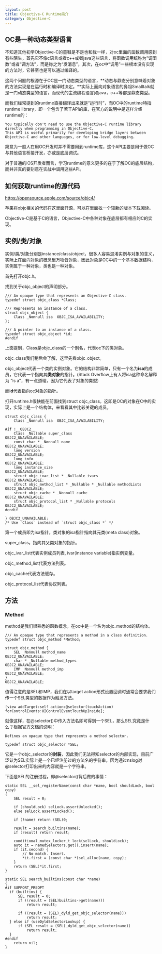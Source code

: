 ```yaml
---
layout: post
title: Objective-C Runtime简介
category: Objective-C
---
```


## OC是一种动态类型语言

不知道其他初学Objective-C的童鞋是不是也和我一样，对oc里面的函数调用感到有些陌生，首先它不像c语言或者c++或者java这些语言，将函数调用统称为“调函数”或者“调方法”，而是称之为“发消息”，其次，在oc中“调用”一些根本没有实现的方法时，它甚至也是可以通过编译的。

这两个问题的根源在于OC是一门动态类型的语言，**动态与静态分别意味着对象的方法实现是在运行时和编译时决定。**实际上面向对象语言的鼻祖Smalltalk就是一门动态类型的语言，而现代的主流编程语言如java，c++等都是静态类型。

而我们经常提到的runtime直接翻译出来就是“运行时”，而OC中的runtime特指runtime library，即一个包含了若干API的库，在官方的说明中是这样介绍runtime的：

```
You typically don't need to use the Objective-C runtime library directly when programming in Objective-C. 
This API is useful primarily for developing bridge layers between Objective-C and other languages, or for low-level debugging.
```

简意为一般人在用OC开发时并不需要用到runtime库，这个API主要是用于做OC与其他语言桥接开发，亦或是底层调试。

对于普通的iOS开发者而言，学习runtime的意义更多的在于了解OC的底层结构，而并非真的要刻意在实战中调用这些API。

## 如何获取runtime的源代码

https://opensource.apple.com/source/objc4/

苹果将objc相关的代码在这里面开源，可以在里面找一个较新的版本下载阅读。

Objective-C是基于C的语言，Objective-C中各种对象在底层都有相应的C的实现。

## 实例/类/对象

实例/类/对象分别是instance/class/object，很多人容易混淆实例与对象的含义，实际上在面向对象的概念里万物皆对象，因此对象是OC中的一个基本数据结构，实例属于一种对象，类也是一种对象。

首先打开objc.h。

找到关于objc_object的声明部分。

```
/// An opaque type that represents an Objective-C class.
typedef struct objc_class *Class;

/// Represents an instance of a class.
struct objc_object {
    Class _Nonnull isa  OBJC_ISA_AVAILABILITY;
};

/// A pointer to an instance of a class.
typedef struct objc_object *id;
#endif
```

上面提到，Class是objc_class的一个别名，代表oc下的类对象。

objc_class我们稍后会了解，这里先看objc_object。

objc_object代表一个类的实例对象。它的结构非常简单，只有一个名为**isa**的成员，它代表一个指向其**类对象**的指针。(Stack Overflow上有人将isa这种命名解释为 “is a”，有一点道理，因为它代表了对象的类型)

而**id**代表指向oc对象的指针。

打开runtime.h很快能在前面找到struct objc_class，这即是OC的对象在C中的实现，实际上是一个结构体，来看看其中比较关键的成员。

```
struct objc_class {
    Class _Nonnull isa  OBJC_ISA_AVAILABILITY;

#if !__OBJC2__
    Class _Nullable super_class                              OBJC2_UNAVAILABLE;
    const char * _Nonnull name                               OBJC2_UNAVAILABLE;
    long version                                             OBJC2_UNAVAILABLE;
    long info                                                OBJC2_UNAVAILABLE;
    long instance_size                                       OBJC2_UNAVAILABLE;
    struct objc_ivar_list * _Nullable ivars                  OBJC2_UNAVAILABLE;
    struct objc_method_list * _Nullable * _Nullable methodLists                    OBJC2_UNAVAILABLE;
    struct objc_cache * _Nonnull cache                       OBJC2_UNAVAILABLE;
    struct objc_protocol_list * _Nullable protocols          OBJC2_UNAVAILABLE;
#endif

} OBJC2_UNAVAILABLE;
/* Use `Class` instead of `struct objc_class *` */
```

第一个成员即为isa指针，类对象的isa指针指向其元类(meta class)对象。

super_class，指向其父类对象的指针。

objc_ivar_list代表实例成员列表, ivar(instance variable)指实例变量。

objc_method_list代表方法列表。

objc_cache代表方法缓存。

objc_protocol_list代表协议列表。

## 方法

### Method

method是我们很熟悉的函数概念，在oc中是一个名为objc_method的结构体。
```
/// An opaque type that represents a method in a class definition.
typedef struct objc_method *Method;

struct objc_method {
    SEL _Nonnull method_name                                 OBJC2_UNAVAILABLE;
    char * _Nullable method_types                            OBJC2_UNAVAILABLE;
    IMP _Nonnull method_imp                                  OBJC2_UNAVAILABLE;
}                                                            OBJC2_UNAVAILABLE;

```

值得注意的是SEL和IMP，我们在以target action形式设置回调时通常会要求我们传一个SEL类型的数据作为触发方法。

```
[view addTarget:self action:@selector(touchAction) forControlEvents:UIControlEventTouchUpInside];
```

就像这样，在@selector()中传入方法名即可得到一个SEL，那么SEL究竟是什么？根据官方文档的说明：
```
Defines an opaque type that represents a method selector.

typedef struct objc_selector *SEL;
```
它是一个objc_selector的**封装**，因此我们无法得知selector的内部实现，目前广泛认为SEL实际上是一个已经注册过的方法名的字符串，因为通过nslog对@selector打印出来的内容就是一个字符串。

下面是SEL的注册过程，即@selector()背后做的事情：

```
static SEL __sel_registerName(const char *name, bool shouldLock, bool copy) 
{
    SEL result = 0;

    if (shouldLock) selLock.assertUnlocked();
    else selLock.assertLocked();

    if (!name) return (SEL)0;

    result = search_builtins(name);
    if (result) return result;
    
    conditional_mutex_locker_t lock(selLock, shouldLock);
	auto it = namedSelectors.get().insert(name);
	if (it.second) {
		// No match. Insert.
		*it.first = (const char *)sel_alloc(name, copy);
	}
	return (SEL)*it.first;
}

static SEL search_builtins(const char *name) 
{
#if SUPPORT_PREOPT
  if (builtins) {
      SEL result = 0;
      if ((result = (SEL)builtins->get(name)))
          return result;

      if ((result = (SEL)_dyld_get_objc_selector(name)))
          return result;
  } else if (useDyldSelectorLookup) {
      if (SEL result = (SEL)_dyld_get_objc_selector(name))
          return result;
  }
#endif
    return nil;
}
```

